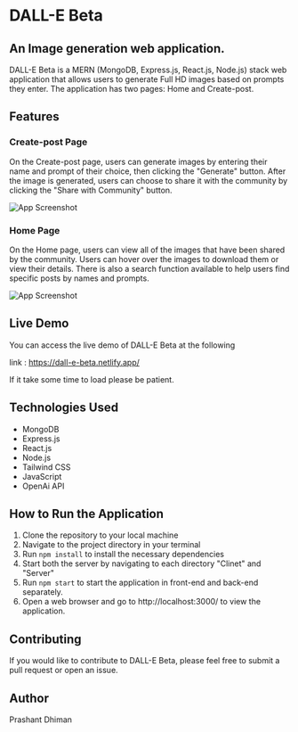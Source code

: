 # DALL-E Beta

## An Image generation web application.

DALL-E Beta is a MERN (MongoDB, Express.js, React.js, Node.js) stack web application that allows users to generate Full HD images based on prompts they enter. The application has two pages: Home and Create-post.

## Features

### Create-post Page

On the Create-post page, users can generate images by entering their name and prompt of their choice, then clicking the "Generate" button. After the image is generated, users can choose to share it with the community by clicking the "Share with Community" button.

![App Screenshot](https://res.cloudinary.com/dhaoxpvz2/image/upload/v1678771242/Screenshot_2023-03-14_at_10.20.52_AM_wbfirq.png)


### Home Page

On the Home page, users can view all of the images that have been shared by the community. Users can hover over the images to download them or view their details. There is also a search function available to help users find specific posts by names and prompts.

![App Screenshot](https://res.cloudinary.com/dhaoxpvz2/image/upload/v1678771243/Screenshot_2023-03-14_at_10.20.38_AM_ljd1oq.png)


## Live Demo

You can access the live demo of DALL-E Beta at the following 

link : https://dall-e-beta.netlify.app/ 

If it take some time to load please be patient.

## Technologies Used

- MongoDB
- Express.js
- React.js
- Node.js
- Tailwind CSS
- JavaScript
- OpenAi API

## How to Run the Application

1. Clone the repository to your local machine
2. Navigate to the project directory in your terminal
3. Run `npm install` to install the necessary dependencies
4. Start both the server by navigating to each directory "Clinet" and "Server"
4. Run `npm start` to start the application in front-end and back-end separately.
5. Open a web browser and go to http://localhost:3000/ to view the application.

## Contributing

If you would like to contribute to DALL-E Beta, please feel free to submit a pull request or open an issue.

## Author 

Prashant Dhiman
